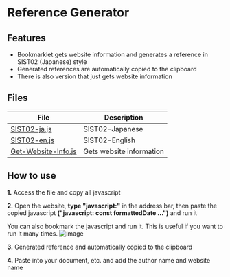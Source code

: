 # Reference Generator

## Features
- Bookmarklet gets website information and generates a reference in SIST02 (Japanese) style
- Generated references are automatically copied to the clipboard
- There is also version that just gets website information

## Files
| File | Description |
| ---- | ---- |
| [SIST02-ja.js](https://github.com/otnkmk8d/Reference-Generator/blob/main/SIST02-ja.js) | SIST02-Japanese |
| [SIST02-en.js](https://github.com/otnkmk8d/Reference-Generator/blob/main/SIST02-en.js) | SIST02-English |
| [Get-Website-Info.js](https://github.com/otnkmk8d/Reference-Generator/blob/main/Get-Website-Info.js) | Gets website information |

## How to use
**1.** Access the file and copy all javascript

**2.** Open the website, **type "javascript:"** in the address bar, then paste the copied javascript **("javascript: const formattedDate ...")** and run it

You can also bookmark the javascript and run it. This is useful if you want to run it many times.
![image](https://github.com/otnkmk8d/Reference-Generator/assets/117816972/71cde662-741f-411a-9209-b25587391a7a)

**3.** Generated reference and automatically copied to the clipboard

**4.** Paste into your document, etc. and add the author name and website name
